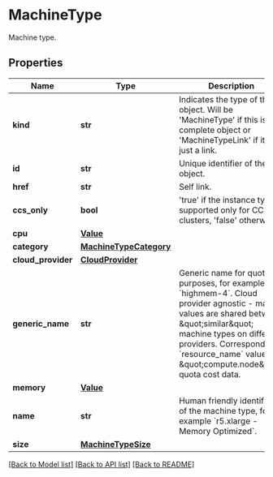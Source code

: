 # MachineType

Machine type.
## Properties
Name | Type | Description | Notes
------------ | ------------- | ------------- | -------------
**kind** | **str** | Indicates the type of this object. Will be &#39;MachineType&#39; if this is a complete object or &#39;MachineTypeLink&#39; if it is just a link. | [optional] 
**id** | **str** | Unique identifier of the object. | [optional] 
**href** | **str** | Self link. | [optional] 
**ccs_only** | **bool** | &#39;true&#39; if the instance type is supported only for CCS clusters, &#39;false&#39; otherwise. | [optional] 
**cpu** | [**Value**](Value.md) |  | [optional] 
**category** | [**MachineTypeCategory**](MachineTypeCategory.md) |  | [optional] 
**cloud_provider** | [**CloudProvider**](CloudProvider.md) |  | [optional] 
**generic_name** | **str** | Generic name for quota purposes, for example &#x60;highmem-4&#x60;. Cloud provider agnostic - many values are shared between \&quot;similar\&quot; machine types on different providers. Corresponds to &#x60;resource_name&#x60; values in \&quot;compute.node\&quot;  quota cost data. | [optional] 
**memory** | [**Value**](Value.md) |  | [optional] 
**name** | **str** | Human friendly identifier of the machine type, for example &#x60;r5.xlarge - Memory Optimized&#x60;. | [optional] 
**size** | [**MachineTypeSize**](MachineTypeSize.md) |  | [optional] 

[[Back to Model list]](../README.md#documentation-for-models) [[Back to API list]](../README.md#documentation-for-api-endpoints) [[Back to README]](../README.md)


